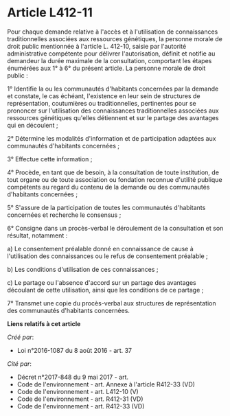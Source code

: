 # Article L412-11

Pour chaque demande relative à l'accès et à l'utilisation de connaissances traditionnelles associées aux ressources
génétiques, la personne morale de droit public mentionnée à l'article L. 412-10, saisie par l'autorité administrative
compétente pour délivrer l'autorisation, définit et notifie au demandeur la durée maximale de la consultation, comportant les
étapes énumérées aux 1° à 6° du présent article. La personne morale de droit public :

1° Identifie la ou les communautés d'habitants concernées par la demande et constate, le cas échéant, l'existence en leur
sein de structures de représentation, coutumières ou traditionnelles, pertinentes pour se prononcer sur l'utilisation des
connaissances traditionnelles associées aux ressources génétiques qu'elles détiennent et sur le partage des avantages qui en
découlent ;

2° Détermine les modalités d'information et de participation adaptées aux communautés d'habitants concernées ;

3° Effectue cette information ;

4° Procède, en tant que de besoin, à la consultation de toute institution, de tout organe ou de toute association ou
fondation reconnue d'utilité publique compétents au regard du contenu de la demande ou des communautés d'habitants
concernées ;

5° S'assure de la participation de toutes les communautés d'habitants concernées et recherche le consensus ;

6° Consigne dans un procès-verbal le déroulement de la consultation et son résultat, notamment :

a) Le consentement préalable donné en connaissance de cause à l'utilisation des connaissances ou le refus de consentement
préalable ;

b) Les conditions d'utilisation de ces connaissances ;

c) Le partage ou l'absence d'accord sur un partage des avantages découlant de cette utilisation, ainsi que les conditions de
ce partage ;

7° Transmet une copie du procès-verbal aux structures de représentation des communautés d'habitants concernées.

**Liens relatifs à cet article**

_Créé par_:

  - Loi n°2016-1087 du 8 août 2016 - art. 37

_Cité par_:

  - Décret n°2017-848 du 9 mai 2017 - art.
  - Code de l'environnement - art. Annexe à l'article R412-33 (VD)
  - Code de l'environnement - art. L412-10 (V)
  - Code de l'environnement - art. R412-31 (VD)
  - Code de l'environnement - art. R412-33 (VD)
